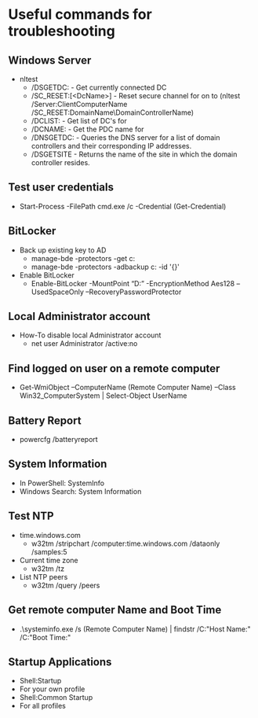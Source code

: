 # Useful commands for troubleshooting

## Windows Server
* nltest
  * /DSGETDC:<DomainName> - Get currently connected DC
  * /SC_RESET:<DomainName>[\<DcName>] - Reset secure channel for <Domain> on <ServerName> to <DcName> (nltest /Server:ClientComputerName /SC_RESET:DomainName\DomainControllerName)
  * /DCLIST:<DomainName> - Get list of DC's for <DomainName>
  * /DCNAME:<DomainName> - Get the PDC name for <DomainName>
  * /DNSGETDC:<DomainName> - Queries the DNS server for a list of domain controllers and their corresponding IP addresses.
  * /DSGETSITE - Returns the name of the site in which the domain controller resides.

## Test user credentials
 * Start-Process -FilePath cmd.exe /c -Credential (Get-Credential)
 
## BitLocker
*  Back up existing key to AD
    * manage-bde -protectors -get c:
    * manage-bde -protectors -adbackup c: -id '{<ID from the previous command>}'
*  Enable BitLocker
    * Enable-BitLocker -MountPoint “D:” -EncryptionMethod Aes128 –UsedSpaceOnly –RecoveryPasswordProtector

## Local Administrator account
*  How-To disable local Administrator account
    * net user Administrator /active:no

## Find logged on user on a remote computer
*  Get-WmiObject –ComputerName (Remote Computer Name) –Class Win32_ComputerSystem | Select-Object UserName
 
## Battery Report
* powercfg /batteryreport

## System Information
* In PowerShell: SystemInfo
* Windows Search: System Information

## Test NTP
 * time.windows.com
    * w32tm /stripchart /computer:time.windows.com /dataonly /samples:5
 * Current time zone
    * w32tm /tz
 * List NTP peers
    * w32tm /query /peers
 
## Get remote computer Name and Boot Time
 * .\systeminfo.exe /s (Remote Computer Name) | findstr /C:"Host Name:" /C:"Boot Time:"
 
## Startup Applications
 - Shell:Startup
  - For your own profile
 - Shell:Common Startup
  - For all profiles
